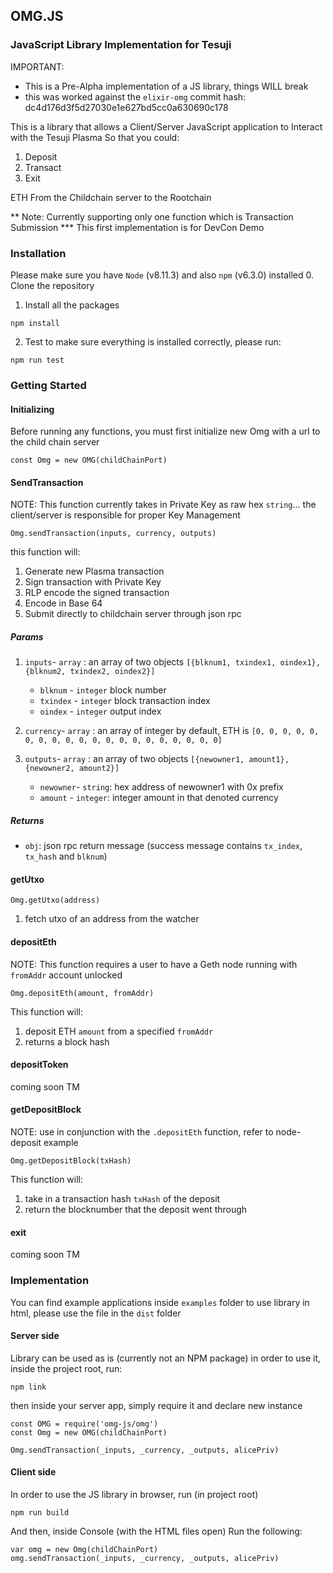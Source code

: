 ## OMG.JS 
### JavaScript Library Implementation for Tesuji 

IMPORTANT: 
* This is a Pre-Alpha implementation of a JS library, things WILL break
* this was worked against the `elixir-omg` commit hash: dc4d176d3f5d27030e1e627bd5cc0a630690c178 

This is a library that allows a Client/Server JavaScript application to Interact with the Tesuji Plasma
So that you could:

1. Deposit
2. Transact
3. Exit

ETH From the Childchain server to the Rootchain

** Note: Currently supporting only one function which is Transaction Submission
*** This first implementation is for DevCon Demo

### Installation

Please make sure you have `Node` (v8.11.3) and also `npm` (v6.3.0) installed
0. Clone the repository
1. Install all the packages
```
npm install
```
2. Test to make sure everything is installed correctly, please run:

```
npm run test
```

### Getting Started
#### Initializing
Before running any functions, you must first initialize new Omg with a url to the child chain server

```
const Omg = new OMG(childChainPort)
```

#### SendTransaction

NOTE: This function currently takes in Private Key as raw hex `string`... the client/server is responsible for proper Key Management

```
Omg.sendTransaction(inputs, currency, outputs)
```

this function will:
1. Generate new Plasma transaction
2. Sign transaction with Private Key
3. RLP encode the signed transaction
4. Encode in Base 64
5. Submit directly to childchain server through json rpc

##### Params
1. `inputs`- `array` :  an array of two objects `[{blknum1, txindex1, oindex1},{blknum2, txindex2, oindex2}]` 
    - `blknum` - `integer` block number
    - `txindex` - `integer` block transaction index
    - `oindex` - `integer` output index
    
2. `currency`- `array` : an array of integer by default, ETH is `[0, 0, 0, 0, 0, 0, 0, 0, 0, 0, 0, 0, 0, 0, 0, 0, 0, 0, 0, 0]`
3.  `outputs`- `array` : an array of two objects `[{newowner1, amount1},{newowner2, amount2}]`
    - `newowner`- `string`: hex address of newowner1 with 0x prefix
    - `amount` - `integer`: integer amount in that denoted currency

##### Returns
- `obj`: json rpc return message (success message contains `tx_index`, `tx_hash` and `blknum`)

#### getUtxo
```
Omg.getUtxo(address)
```
1. fetch utxo of an address from the watcher

#### depositEth
NOTE: This function requires a user to have a Geth node running with `fromAddr` account unlocked
```
Omg.depositEth(amount, fromAddr)
```

This function will:
1. deposit ETH `amount` from a specified `fromAddr`
2. returns a block hash

#### depositToken
coming soon TM

#### getDepositBlock
NOTE: use in conjunction with the `.depositEth` function, refer to node-deposit example
```
Omg.getDepositBlock(txHash)
```

This function will:
1. take in a transaction hash `txHash` of the deposit 
2. return the blocknumber that the deposit went through

#### exit
coming soon TM

### Implementation
You can find example applications inside `examples` folder
to use library in html, please use the file in the `dist` folder

#### Server side 
Library can be used as is (currently not an NPM package) in order to use it, inside the project root, run:
```
npm link
```
then inside your server app, simply require it and declare new instance
```
const OMG = require('omg-js/omg')
const Omg = new OMG(childChainPort)

Omg.sendTransaction(_inputs, _currency, _outputs, alicePriv)
```
#### Client side 
In order to use the JS library in browser, run (in project root)
```
npm run build
```
And then, inside Console (with the HTML files open) Run the following:
```
var omg = new Omg(childChainPort)
omg.sendTransaction(_inputs, _currency, _outputs, alicePriv)
```